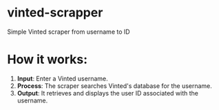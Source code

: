 # vinted-scrapper
Simple Vinted scraper from username to ID

# How it works:

1. **Input**: Enter a Vinted username.
2. **Process**: The scraper searches Vinted's database for the username.
3. **Output**: It retrieves and displays the user ID associated with the username.
